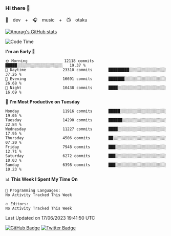 ### Hi there 👋

🚀　dev　+　🎧　music　+　📺　otaku


[![Anurag's GitHub stats](https://github-readme-stats.vercel.app/api?username=koheitasaka&count_private=true&show_icons=true&theme=monokai)](https://github.com/koheitasaka/github-readme-stats)

<!--START_SECTION:waka-->
![Code Time](http://img.shields.io/badge/Code%20Time-1%2C161%20hrs%2023%20mins-blue)

**I'm an Early 🐤** 

```text
🌞 Morning                12118 commits       █████░░░░░░░░░░░░░░░░░░░░   19.37 % 
🌆 Daytime                23310 commits       █████████░░░░░░░░░░░░░░░░   37.26 % 
🌃 Evening                16691 commits       ███████░░░░░░░░░░░░░░░░░░   26.68 % 
🌙 Night                  10438 commits       ████░░░░░░░░░░░░░░░░░░░░░   16.69 % 
```
📅 **I'm Most Productive on Tuesday** 

```text
Monday                   11916 commits       █████░░░░░░░░░░░░░░░░░░░░   19.05 % 
Tuesday                  14290 commits       ██████░░░░░░░░░░░░░░░░░░░   22.84 % 
Wednesday                11227 commits       ████░░░░░░░░░░░░░░░░░░░░░   17.95 % 
Thursday                 4506 commits        ██░░░░░░░░░░░░░░░░░░░░░░░   07.20 % 
Friday                   7948 commits        ███░░░░░░░░░░░░░░░░░░░░░░   12.71 % 
Saturday                 6272 commits        ███░░░░░░░░░░░░░░░░░░░░░░   10.03 % 
Sunday                   6398 commits        ███░░░░░░░░░░░░░░░░░░░░░░   10.23 % 
```


📊 **This Week I Spent My Time On** 

```text
💬 Programming Languages: 
No Activity Tracked This Week

🔥 Editors: 
No Activity Tracked This Week
```


 Last Updated on 17/06/2023 19:41:50 UTC
<!--END_SECTION:waka-->

[![GitHub Badge](https://img.shields.io/badge/GitHub-100000?style=for-the-badge&logo=github&logoColor=white)](https://github.com/koheitasaka)
[![Twitter Badge](https://img.shields.io/badge/Twitter-1DA1F2?style=for-the-badge&logo=twitter&logoColor=white)](https://twitter.com/sleep_asleep_)

